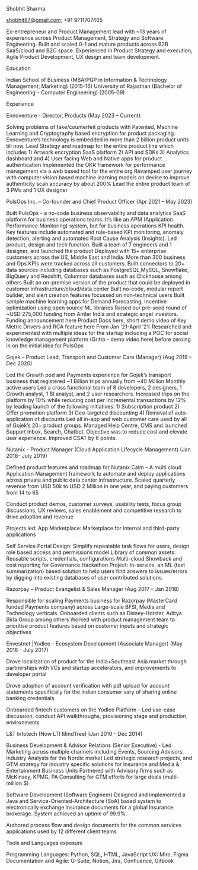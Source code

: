 Shobhit Sharma


 		           

shobhit87@gmail.com; +91 9711707465


Ex-entrepreneur and Product Management lead with ~13 years of experience across Product Management, Strategy and Software Engineering. Built and scaled 0-1 and mature products across B2B SaaS/cloud and B2C space. Experienced in Product Strategy and execution, Agile Product Development, UX design and team development.

Education

Indian School of Business (MBA/PGP in Information & Technology Management; Marketing)	                              	(2015-16)
University of Rajasthan (Bachelor of Engineering – Computer Engineering)					(2005-09)

Experience

Ennoventure - Director, Products  	   (May 2023 – Current)

Solving problems of fake/counterfeit products with Patented, Machine Learning and Cryptography based encryption for product packaging. Ennoventure’s technology is embedded in more than 2 billion product units till now.
Lead Strategy and roadmap for the entire product line which includes 1) Artwork encryption SaaS platform 2) API and SDKs  3) Analytics dashboard and 4) User facing Web and Native apps for product authentication
Implemented the OKR framework for performance management via a web based tool for the entire org
Revamped user journey with computer vision based machine learning models on device to improve authenticity scan accuracy by about 200%
Lead the entire product team of 3 PMs and 1 UX designer

PulsOps Inc. – Co-founder and Chief Product Officer          	   (Apr 2021 – May 2023)

Built PulsOps - a no-code business observability and data analytics SaaS platform for business operations teams. It’s like an APM (Application Performance Monitoring) system, but for business operations KPI health. Key features include automated and rule-based KPI monitoring, anomaly detection, alerting and automated Root Cause Analysis (Insights).
Led product, design and tech function. Built  a team of 7 engineers and 1 designer, and launched the product 
Deployed with 15+ enterprise customers across the US, Middle East and India. More than 300 business and Ops KPIs were tracked across all customers.
Built connectors to 20+ data sources including databases such as PostgreSQL,MySQL, Snowflake, BigQuery and Redshift, Columnar databases such as Clickhouse among others
Built an on-premise version of the product that could be deployed in customer infrastructure/cloud/data center
Built no-code, modular report builder, and alert creation features focussed on non-technical users
Built sample machine learning apps for Demand Forecasting, Incentive optimization using open source ML libraries
Raised our pre-seed round of ~USD 275,000  funding from Antler India and strategic angel investors. Funding announcement here
Product Docs here, short demo video of Key Metric Drivers and RCA feature here
From Jan ‘21-April ‘21: Researched and experimented with multiple ideas for the startup including a POC for social knowledge management platform (Gritto - demo video here) before zeroing in on the initial idea for PulsOps

Gojek – Product Lead, Transport and Customer Care (Manager)	    (Aug 2019 – Dec 2020)


Led the Growth pod and Payments experience for Gojek’s transport business that registered ~1 Billion trips annually from ~40 Million Monthly active users
Led a cross functional team of 8 developers, 2 designers, 1 Growth analyst, 1 BI analyst, and 2 user researchers. 
Increased trips on the platform by 10% while reducing cost per incremental transactions by 12% by leading launch of the following initiatives: 1) Subscription product 2) Offer promotion platform 3) Geo-targeted discounting 4) Removal of auto-application of discounts
Led all in-app and web customer care used by all of Gojek’s 20+ product groups. Managed Help Centre, CMS and launched Support Inbox, Search, Chatbot. Objective was to reduce cost and elevate user experience. Improved CSAT by 6 points.




Nutanix – Product Manager (Cloud Application Lifecycle Management)	 (Jan 2018- July 2019)


Defined product features and roadmap for Nutanix Calm –  A multi cloud Application Management framework to automate and deploy applications across private and public data center infrastructure. Scaled quarterly revenue from USD 50k to USD 2 Million in one year, and paying customers from 14 to 65 

Conduct product demos, customer surveys, usability tests, focus group discussions, UX reviews, sales enablement and competitive research to drive adoption and revenue

Projects led:
App Marketplace: Marketplace for internal and third-party applications

Self Service Portal Design: Simplify repeatable task flows for users, design role based access and permissions model
Library of common assets: Reusable scripts, credentials, configurations
Multi-cloud Showback and cost reporting for Governance
Hackathon Project: In-service, an ML (text summarization) based solution to help users find answers to issues/errors by digging into existing databases of user contributed solutions. 



Razorpay – Product Evangelist & Sales Manager	     (Aug 2017 – Jan 2018)


Responsible for scaling Payments business for Razorpay (MasterCard funded Payments company) across Large-scale BFSI, Media and Technology verticals. Onboarded clients such as Disney-Hotstar, Aditya Birla Group among others 
Worked with product management team to prioritise product features based on customer inputs and strategic objectives 


Envestnet |Yodlee - Ecosystem Development (Associate Manager)                                                                   (May 2016 - July 2017)


Drove localization of product for the India+Southeast Asia market through partnerships with VCs and startup accelerators, and improvements to developer portal

Drove adoption of account verification with pdf upload for account statements specifically for the indian consumer vary of sharing online banking credentials

Onboarded fintech customers on the Yodlee Platform – Led use-case discussion, conduct API walkthroughs, provisioning stage and production environments


L&T Infotech  (Now LTI MindTree)             							                     (Jan 2010 - Dec  2014)

Business Development & Advisor Relations (Senior Executive) - 
Led Marketing across multiple channels including Events, Sourcing Advisors, Industry Analysts for the Nordic market
Led strategic research projects, and GTM strategy for industry specific solutions for Insurance and Media & Entertainment Business Units
Partnered with Advisory firms such as McKinsey, KPMG, PA Consulting for GTM efforts for large deals (multi-million $)

Software Development (Software Engineer)
Designed and implemented a Java and Service-Oriented-Architecture (SoA) based system to electronically exchange insurance documents for a global Insurance brokerage. System achieved an uptime of 99.9%.


Authored process flow and design documents for the common services applications used by 12 different client teams


Tools and Languages exposure

Programming Languages: Python, SQL, HTML, JavaScript
UX: Miro, Figma
Documentation and Agile: G-Suite, Notion, Jira, Confluence, Gitbook









